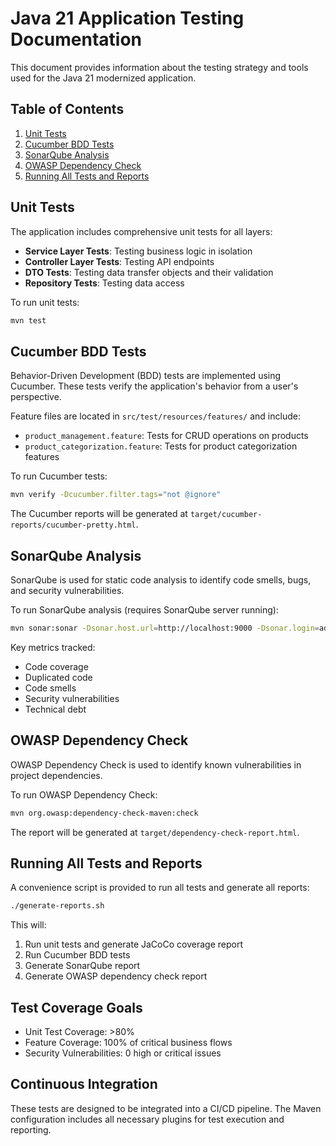 # Java 21 Application Testing Documentation

This document provides information about the testing strategy and tools used for the Java 21 modernized application.

## Table of Contents

1. [Unit Tests](#unit-tests)
2. [Cucumber BDD Tests](#cucumber-bdd-tests)
3. [SonarQube Analysis](#sonarqube-analysis)
4. [OWASP Dependency Check](#owasp-dependency-check)
5. [Running All Tests and Reports](#running-all-tests-and-reports)

## Unit Tests

The application includes comprehensive unit tests for all layers:

- **Service Layer Tests**: Testing business logic in isolation
- **Controller Layer Tests**: Testing API endpoints
- **DTO Tests**: Testing data transfer objects and their validation
- **Repository Tests**: Testing data access

To run unit tests:

```bash
mvn test
```

## Cucumber BDD Tests

Behavior-Driven Development (BDD) tests are implemented using Cucumber. These tests verify the application's behavior from a user's perspective.

Feature files are located in `src/test/resources/features/` and include:

- `product_management.feature`: Tests for CRUD operations on products
- `product_categorization.feature`: Tests for product categorization features

To run Cucumber tests:

```bash
mvn verify -Dcucumber.filter.tags="not @ignore"
```

The Cucumber reports will be generated at `target/cucumber-reports/cucumber-pretty.html`.

## SonarQube Analysis

SonarQube is used for static code analysis to identify code smells, bugs, and security vulnerabilities.

To run SonarQube analysis (requires SonarQube server running):

```bash
mvn sonar:sonar -Dsonar.host.url=http://localhost:9000 -Dsonar.login=admin -Dsonar.password=admin
```

Key metrics tracked:
- Code coverage
- Duplicated code
- Code smells
- Security vulnerabilities
- Technical debt

## OWASP Dependency Check

OWASP Dependency Check is used to identify known vulnerabilities in project dependencies.

To run OWASP Dependency Check:

```bash
mvn org.owasp:dependency-check-maven:check
```

The report will be generated at `target/dependency-check-report.html`.

## Running All Tests and Reports

A convenience script is provided to run all tests and generate all reports:

```bash
./generate-reports.sh
```

This will:
1. Run unit tests and generate JaCoCo coverage report
2. Run Cucumber BDD tests
3. Generate SonarQube report
4. Generate OWASP dependency check report

## Test Coverage Goals

- Unit Test Coverage: >80%
- Feature Coverage: 100% of critical business flows
- Security Vulnerabilities: 0 high or critical issues

## Continuous Integration

These tests are designed to be integrated into a CI/CD pipeline. The Maven configuration includes all necessary plugins for test execution and reporting.
